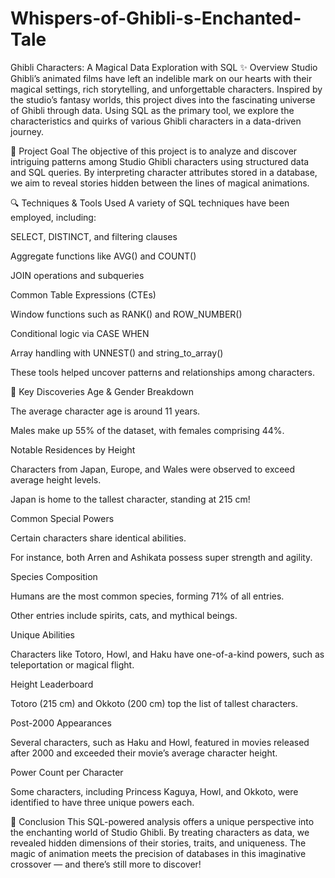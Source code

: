 # Whispers-of-Ghibli-s-Enchanted-Tale
Ghibli Characters: A Magical Data Exploration with SQL
✨ Overview
Studio Ghibli’s animated films have left an indelible mark on our hearts with their magical settings, rich storytelling, and unforgettable characters. Inspired by the studio’s fantasy worlds, this project dives into the fascinating universe of Ghibli through data. Using SQL as the primary tool, we explore the characteristics and quirks of various Ghibli characters in a data-driven journey.

🎯 Project Goal
The objective of this project is to analyze and discover intriguing patterns among Studio Ghibli characters using structured data and SQL queries. By interpreting character attributes stored in a database, we aim to reveal stories hidden between the lines of magical animations.

🔍 Techniques & Tools Used
A variety of SQL techniques have been employed, including:

SELECT, DISTINCT, and filtering clauses

Aggregate functions like AVG() and COUNT()

JOIN operations and subqueries

Common Table Expressions (CTEs)

Window functions such as RANK() and ROW_NUMBER()

Conditional logic via CASE WHEN

Array handling with UNNEST() and string_to_array()

These tools helped uncover patterns and relationships among characters.

🌟 Key Discoveries
Age & Gender Breakdown

The average character age is around 11 years.

Males make up 55% of the dataset, with females comprising 44%.

Notable Residences by Height

Characters from Japan, Europe, and Wales were observed to exceed average height levels.

Japan is home to the tallest character, standing at 215 cm!

Common Special Powers

Certain characters share identical abilities.

For instance, both Arren and Ashikata possess super strength and agility.

Species Composition

Humans are the most common species, forming 71% of all entries.

Other entries include spirits, cats, and mythical beings.

Unique Abilities

Characters like Totoro, Howl, and Haku have one-of-a-kind powers, such as teleportation or magical flight.

Height Leaderboard

Totoro (215 cm) and Okkoto (200 cm) top the list of tallest characters.

Post-2000 Appearances

Several characters, such as Haku and Howl, featured in movies released after 2000 and exceeded their movie’s average character height.

Power Count per Character

Some characters, including Princess Kaguya, Howl, and Okkoto, were identified to have three unique powers each.

📌 Conclusion
This SQL-powered analysis offers a unique perspective into the enchanting world of Studio Ghibli. By treating characters as data, we revealed hidden dimensions of their stories, traits, and uniqueness. The magic of animation meets the precision of databases in this imaginative crossover — and there’s still more to discover!
